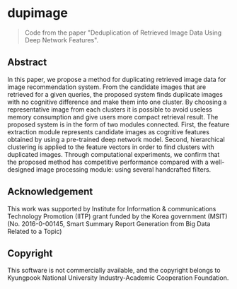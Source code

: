 # dupimage

> Code from the paper "Deduplication of Retrieved Image Data Using Deep Network Features".

## Abstract
  In this paper, we propose a method for duplicating retrieved image data for image recommendation system. From the candidate images that are retrieved for a given queries, the proposed system finds duplicate images with no cognitive difference and make them into one cluster. By choosing a representative image from each clusters it is possible to avoid useless memory consumption and give users more compact retrieval result. The proposed system is in the form of two modules connected. First, the feature extraction module represents candidate images as cognitive features obtained by using a pre-trained deep network model. Second, hierarchical clustering is applied to the feature vectors in order to find clusters with duplicated images. Through computational experiments, we confirm that the proposed method has competitive performance compared with a well-designed image processing module: using several handcrafted filters.

## Acknowledgement
This work was supported by Institute for Information & communications Technology Promotion (IITP) grant funded by the Korea government (MSIT) (No. 2016-0-00145, Smart Summary Report Generation from Big Data Related to a Topic)

## Copyright
This software is not commercially available, and the copyright belongs to Kyungpook National University Industry-Academic Cooperation Foundation.
